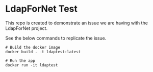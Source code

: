 # LdapForNet Test

This repo is created to demonstrate an issue we are having with the LdapForNet project.

See the below commands to replicate the issue.

```
# Build the docker image
docker build . -t ldaptest:latest 

# Run the app
docker run -it ldaptest
```
